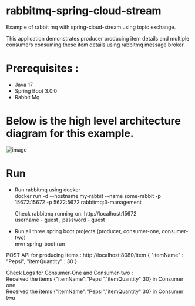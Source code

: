 # rabbitmq-spring-cloud-stream
Example of rabbit mq with spring-cloud-stream using topic exchange.

This application demonstrates producer producing item details and multiple consumers consuming these item details using rabbitmq message broker.

# Prerequisites :
- Java 17  
- Spring Boot 3.0.0  
- Rabbit Mq  

# Below is the high level architecture diagram for this example.

![image](https://user-images.githubusercontent.com/89374228/226287017-8008e62c-f89e-421b-9790-fb7cb3ba5dbf.png)



# Run

- Run rabbitmq using docker    
 docker run -d --hostname my-rabbit --name some-rabbit -p 15672:15672 -p 5672:5672 rabbitmq:3-management  
 
   Check rabbitmq running on:  http://localhost:15672   
   username - guest , password - guest   
  
-  Run all three spring boot projects (producer, consumer-one, consumer-two)    
   mvn spring-boot:run


  POST API for producing items :
  http://localhost:8080/item
  {
    "itemName" : "Pepsi",
      "itemQuantity" : 30
  }


  Check Logs for Consumer-One and Consumer-two :    
  Received the items {"itemName":"Pepsi","itemQuantity":30} in Consumer one    
  Received the items {"itemName":"Pepsi","itemQuantity":30} in Consumer two    


